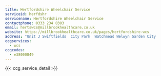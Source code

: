 ```yaml
---
title: Hertfordshire Wheelchair Service
serviceid: herfdshr
servicename: Hertfordshire Wheelchair Service
contactphone: 0333 234 0303
email: hertswcs@millbrookhealthcare.co.uk
website: https://millbrookhealthcare.co.uk/pages/hertfordshire-wcs
address: "Unit J Swiftfields  City Park  Watchmead Welwyn Garden City  AL7 1LT"
ccgservices:
  - wcs
ccgcodes:
  - e38000049
---
```


{{< ccg_service_detail >}}
